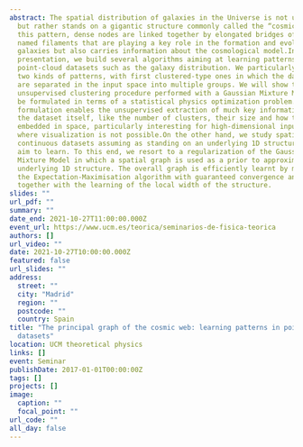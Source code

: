 ```yaml
---
abstract: The spatial distribution of galaxies in the Universe is not uniform
  but rather stands on a gigantic structure commonly called the “cosmic web”. In
  this pattern, dense nodes are linked together by elongated bridges of matter
  named filaments that are playing a key role in the formation and evolution of
  galaxies but also carries information about the cosmological model.In this
  presentation, we build several algorithms aiming at learning patterns in
  point-cloud datasets such as the galaxy distribution. We particularly focus on
  two kinds of patterns, with first clustered-type ones in which the data points
  are separated in the input space into multiple groups. We will show that the
  unsupervised clustering procedure performed with a Gaussian Mixture Model can
  be formulated in terms of a statistical physics optimization problem. This
  formulation enables the unsupervised extraction of much key information about
  the dataset itself, like the number of clusters, their size and how they are
  embedded in space, particularly interesting for high-dimensional input spaces
  where visualization is not possible.On the other hand, we study spatially
  continuous datasets assuming as standing on an underlying 1D structure that we
  aim to learn. To this end, we resort to a regularization of the Gaussian
  Mixture Model in which a spatial graph is used as a prior to approximate the
  underlying 1D structure. The overall graph is efficiently learnt by means of
  the Expectation-Maximisation algorithm with guaranteed convergence and comes
  together with the learning of the local width of the structure.
slides: ""
url_pdf: ""
summary: ""
date_end: 2021-10-27T11:00:00.000Z
event_url: https://www.ucm.es/teorica/seminarios-de-fisica-teorica
authors: []
url_video: ""
date: 2021-10-27T10:00:00.000Z
featured: false
url_slides: ""
address:
  street: ""
  city: "Madrid"
  region: ""
  postcode: ""
  country: Spain
title: "The principal graph of the cosmic web: learning patterns in point cloud
  datasets"
location: UCM theoretical physics
links: []
event: Seminar
publishDate: 2017-01-01T00:00:00Z
tags: []
projects: []
image:
  caption: ""
  focal_point: ""
url_code: ""
all_day: false
---
```

